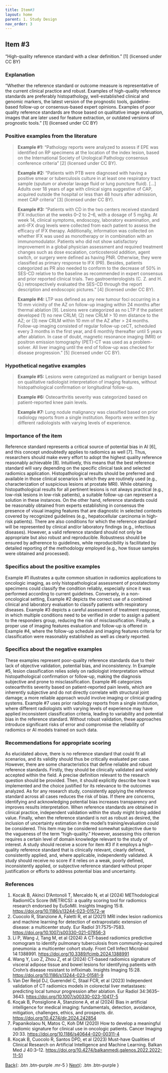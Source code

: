 ```yaml
---
title: Item#3
layout: home
parent: 1. Study Design
nav_order: 3
---
```


## Item #3
“High-quality reference standard with a clear definition.” [1]  (licensed under CC BY)

### Explanation
“Whether the reference standard or outcome measure is representative of the current clinical practice and robust. Examples of high-quality reference standards are preferably histopathology, well-established clinical and genomic markers, the latest version of the prognostic tools, guideline-based follow-up or consensus-based expert opinions. Examples of poor quality reference standards are those based on qualitative image evaluation, images that are later used for feature extraction, or outdated versions of prognostic tools.” [1]  (licensed under CC BY)

### Positive examples from the literature
> **Example #1:** “Pathology reports were analyzed to assess if EPE was identified on RP specimens at the location of the index lesion, based on the International Society of Urological Pathology consensus conference criteria” [2] (licensed under CC BY).

> **Example #2:** “Patients with PTB were diagnosed with having a positive smear or tuberculosis culture in at least one respiratory tract sample (sputum or alveolar lavage fluid or lung puncture fluid). […] Adults over 18 years of age with clinical signs suggestive of CAP, acquired outside the hospital or less than 48 hours after admission, meet CAP criteria” [3] (licensed under CC BY).

> **Example #3:** “Patients with CD in the two centers received standard IFX induction at the weeks 0–2 to 2–6, with a dosage of 5 mg/kg. At week 14, clinical symptoms, endoscopy, laboratory examination, and anti-IFX drug levels were collected from each patient to assess the efficacy of IFX therapy. Additionally, information was collected on whether IFX was used as monotherapy or in combination with an immunomodulator. Patients who did not show satisfactory improvement in a global physician assessment and required treatment changes such as dose escalation, corticosteroid addition, agent switch, or surgery were defined as having PNR. Otherwise, they were classified as primary response to IFX (PR). Besides, patients categorized as PR also needed to conform to the decrease of 50% in SES-CD relative to the baseline as recommended in expert consensus and prior reported clinical trials. Two gastroenterologists (C. Z. and H. Q.) retrospectively evaluated the SES-CD through the report description and endoscopic pictures.” [4] (licensed under CC BY).

> **Example #4:** LTP was defined as any new tumour foci occurring in a 10 mm vicinity of the AZ on follow-up imaging within 24 months after thermal ablation [9]. Lesions were categorized as no LTP if the patient developed (1) no new CRLM; (2) new CRLM > 10 mm distance to the AZ; or (3) new CRLM within 10 mm of the AZ after > 24 months. Follow-up imaging consisted of regular follow-up ceCT, scheduled every 3 months in the first year, and 6 monthly thereafter until 5 years after ablation. In case of doubt, magnetic resonance imaging (MRI) or positron emission tomography (PET)-CT was used as a problem-solver. All liver imaging until the end of follow-up was checked for disease progression.” [5] (licensed under CC BY).

### Hypothetical negative examples
> **Example #5:** Lesions were categorized as malignant or benign based on qualitative radiologist interpretation of imaging features, without histopathological confirmation or longitudinal follow-up.

> **Example #6:** Osteoarthritis severity was categorized based on patient-reported knee pain levels.

> **Example #7:** Lung nodule malignancy was classified based on prior radiology reports from a single institution. Reports were written by different radiologists with varying levels of experience.

### Importance of the item
Reference standard represents a critical source of potential bias in AI [6], and this concept undoubtedly applies to radiomics as well [7]. Thus, researchers should make every effort to adopt the highest quality reference reasonably achievable [8]. Intuitively, this means that the best reference standard will vary depending on the specific clinical task and selected radiomics application. Histopathological results should be preferred and available in those clinical scenarios in which they are routinely used (e.g., characterization of suspicious lesions at prostate MRI). While obtaining histopathological results for all pertinent lesions is not always practical (e.g., low-risk lesions in low-risk patients), a suitable follow-up can represent a solution in these instances. On the other hand, reference standards could be reasonably obtained from experts establishing in consensus the presence of visual imaging features that are diagnostic in selected contexts covered by recognized guidelines (e.g., hepatocellular carcinoma in high-risk patients). There are also conditions for which the reference standard will be represented by clinical and/or laboratory findings (e.g., infectious diseases). However, a valid reference standard should not only be appropriate but also robust and reproducible. Robustness should be ensured by adherence to guidelines, while reproducibility is facilitated by detailed reporting of the methodology employed (e.g., how tissue samples were obtained and processed).

### Specifics about the positive examples
Example #1 illustrates a quite common situation in radiomics applications to oncologic imaging, as only histopathological assessment of prostatectomy specimens could classify the condition reliably, especially since it was performed according to current guidelines. Conversely, in a non-oncological setting, Example #2 depicts the correct use of a combined clinical and laboratory evaluation to classify patients with respiratory diseases. Example #3 depicts a careful assessment of treatment response, in which multiple conditions need to be verified in order to assign a patient to the responders group, reducing the risk of misclassification. Finally, a proper use of imaging features evaluation and follow-up is offered in Example #4, where the follow-up schedule and imaging features criteria for classification were reasonably established as well as clearly reported.

### Specifics about the negative examples
These examples represent poor-quality reference standards due to their lack of objective validation, potential bias, and inconsistency. In Example #5, lesion classification relies solely on radiologist interpretation without histopathological confirmation or follow-up, making the diagnosis subjective and prone to misclassification. Example #6 categorizes osteoarthritis severity based on patient-reported pain levels, which are inherently subjective and do not directly correlate with structural joint damage; a more reliable approach would involve imaging or clinical grading systems. Example #7 uses prior radiology reports from a single institution, where different radiologists with varying levels of experience may have applied inconsistent classification criteria, leading to variability and potential bias in the reference standard. Without robust validation, these approaches introduce significant risks of error and compromise the reliability of radiomics or AI models trained on such data.

### Recommendations for appropriate scoring
As elucidated above, there is no reference standard that could fit all scenarios, and its validity should thus be critically evaluated per case. However, there are some characteristics that define reliable and robust reference standards. Firstly, they should be clinically validated and widely accepted within the field. A precise definition relevant to the research question should be provided. Then, it should explicitly describe how it was implemented and the choice justified for its relevance to the outcomes analyzed. 
As for any research study, consistently applying the reference standard across all cases reduces the risk of bias. If there are concerns, identifying and acknowledging potential bias increases transparency and improves results interpretation. When reference standards are obtained in clinical practice, independent validation within the study might bring added value. Finally, when the reference standard is not as robust as desired, the inclusion of uncertainty estimation in the model’s training/evaluation could be considered.
This item may be considered somewhat subjective due to the vagueness of the term “high-quality.” However, assessing this criterion requires a certain level of domain knowledge relevant to the study of interest. A study should receive a score for item #3 if it employs a high-quality reference standard that is clinically relevant, clearly defined, consistently applied, and, where applicable, independently validated. A study should receive no score if it relies on a weak, poorly defined, inconsistently applied, or subjective reference standard without proper justification or efforts to address potential bias and uncertainty.

### References
1. 	Kocak B, Akinci D’Antonoli T, Mercaldo N, et al (2024) METhodological RadiomICs Score (METRICS): a quality scoring tool for radiomics research endorsed by EuSoMII. Insights Imaging 15:8. https://doi.org/10.1186/s13244-023-01572-w
2. 	Cuocolo R, Stanzione A, Faletti R, et al (2021) MRI index lesion radiomics and machine learning for detection of extraprostatic extension of disease: a multicenter study. Eur Radiol 31:7575–7583. https://doi.org/10.1007/s00330-021-07856-3
3. 	Li P, Wang J, Tang M, et al (2024) A CT-based radiomics predictive nomogram to identify pulmonary tuberculosis from community-acquired pneumonia: a multicenter cohort study. Front Cell Infect Microbiol 14:1388991. https://doi.org/10.3389/fcimb.2024.1388991
4. 	Wang Y, Luo Z, Zhou Z, et al (2024) CT-based radiomics signature of visceral adipose tissue and bowel lesions for identifying patients with Crohn’s disease resistant to infliximab. Insights Imaging 15:28. https://doi.org/10.1186/s13244-023-01581-9
5. 	Van Der Reijd DJ, Guerendel C, Staal FCR, et al (2023) Independent validation of CT radiomics models in colorectal liver metastases: predicting local tumour progression after ablation. Eur Radiol 34:3635–3643. https://doi.org/10.1007/s00330-023-10417-5
6. 	Koçak B, Ponsiglione A, Stanzione A, et al (2024) Bias in artificial intelligence for medical imaging: fundamentals, detection, avoidance, mitigation, challenges, ethics, and prospects. dir. https://doi.org/10.4274/dir.2024.242854
7. 	Papanikolaou N, Matos C, Koh DM (2020) How to develop a meaningful radiomic signature for clinical use in oncologic patients. Cancer Imaging 20:33. https://doi.org/10.1186/s40644-020-00311-4
8. 	Koçak B, Cuocolo R, Santos DPD, et al (2023) Must-have Qualities of Clinical Research on Artificial Intelligence and Machine Learning. Balkan Med J 40:3–12. https://doi.org/10.4274/balkanmedj.galenos.2022.2022-11-51

[Back](https://radiomic.github.io/METRICS-E3/docs/Study%20Design%20(Item%201-3)/Item%202.html){: .btn .btn-purple  .mr-5  }
[Next](https://radiomic.github.io/METRICS-E3/docs/Imaging%20Data%20(Item%204-7)/Item%204.html){: .btn .btn-purple   }

